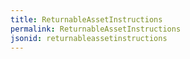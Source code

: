 ```yaml
---
title: ReturnableAssetInstructions
permalink: ReturnableAssetInstructions
jsonid: returnableassetinstructions
---
```

